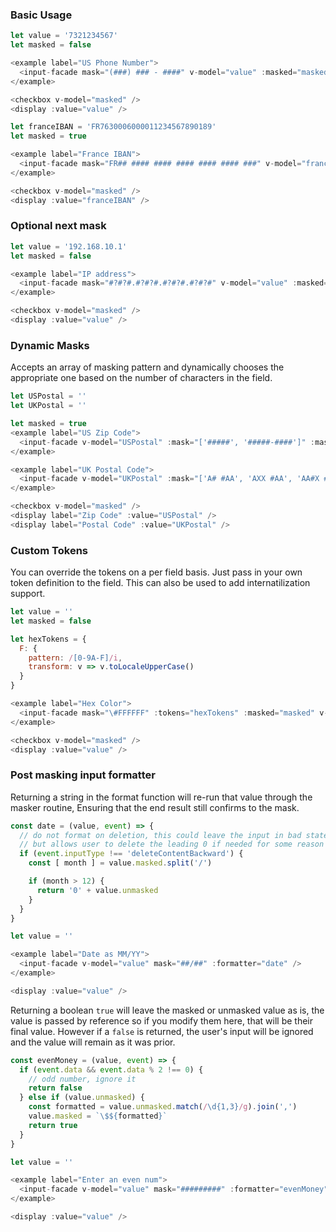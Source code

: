 ### Basic Usage

```js
let value = '7321234567'
let masked = false

<example label="US Phone Number">
  <input-facade mask="(###) ### - ####" v-model="value" :masked="masked" />
</example>

<checkbox v-model="masked" />
<display :value="value" />
```

```js
let franceIBAN = 'FR7630006000011234567890189'
let masked = true

<example label="France IBAN">
  <input-facade mask="FR## #### #### #### #### #### ###" v-model="franceIBAN" :masked="masked" />
</example>

<checkbox v-model="masked" />
<display :value="franceIBAN" />
```

### Optional next mask

```js
let value = '192.168.10.1'
let masked = false

<example label="IP address">
  <input-facade mask="#?#?#.#?#?#.#?#?#.#?#?#" v-model="value" :masked="masked" />
</example>

<checkbox v-model="masked" />
<display :value="value" />
```

### Dynamic Masks

Accepts an array of masking pattern and dynamically chooses the appropriate one based on the number of characters in the field.

```js
let USPostal = ''
let UKPostal = ''

let masked = true
<example label="US Zip Code">
  <input-facade v-model="USPostal" :mask="['#####', '#####-####']" :masked="masked" />
</example>

<example label="UK Postal Code">
  <input-facade v-model="UKPostal" :mask="['A# #AA', 'AXX #AA', 'AA#X #AA']" :masked="masked" />
</example>

<checkbox v-model="masked" />
<display label="Zip Code" :value="USPostal" />
<display label="Postal Code" :value="UKPostal" />
```

### Custom Tokens

You can override the tokens on a per field basis. Just pass in your own token definition to the field.
This can also be used to add internatilization support.

```js
let value = ''
let masked = false

let hexTokens = {
  F: {
    pattern: /[0-9A-F]/i,
    transform: v => v.toLocaleUpperCase()
  }
}

<example label="Hex Color">
  <input-facade mask="\#FFFFFF" :tokens="hexTokens" :masked="masked" v-model="value" />
</example>

<checkbox v-model="masked" />
<display :value="value" />
```

### Post masking input formatter

Returning a string in the format function will re-run that value through the masker routine, Ensuring that the end result still confirms to the mask.

```js
const date = (value, event) => {
  // do not format on deletion, this could leave the input in bad state
  // but allows user to delete the leading 0 if needed for some reason
  if (event.inputType !== 'deleteContentBackward') {
    const [ month ] = value.masked.split('/')

    if (month > 12) {
      return '0' + value.unmasked
    }
  }
}

let value = ''

<example label="Date as MM/YY">
  <input-facade v-model="value" mask="##/##" :formatter="date" />
</example>

<display :value="value" />
```

Returning a boolean `true` will leave the masked or unmasked value as is, the value is passed by reference so if you modify them here, that will be their final value.  However if a `false` is returned, the user's input will be ignored and the value will remain as it was prior.

```js
const evenMoney = (value, event) => {
  if (event.data && event.data % 2 !== 0) {
    // odd number, ignore it
    return false
  } else if (value.unmasked) {
    const formatted = value.unmasked.match(/\d{1,3}/g).join(',')
    value.masked = `\$${formatted}`
    return true
  }
}

let value = ''

<example label="Enter an even num">
  <input-facade v-model="value" mask="#########" :formatter="evenMoney" masked />
</example>

<display :value="value" />
```
